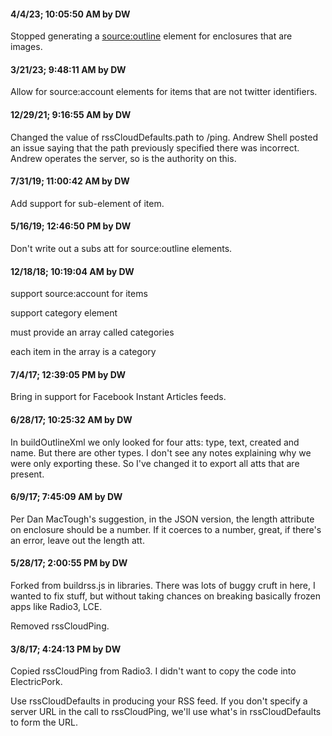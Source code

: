 #### 4/4/23; 10:05:50 AM by DW

Stopped generating a <source:outline> element for enclosures that are images. 

#### 3/21/23; 9:48:11 AM by DW

Allow for source:account elements for items that are not twitter identifiers.

#### 12/29/21; 9:16:55 AM by DW

Changed the value of rssCloudDefaults.path to /ping. Andrew Shell posted an issue saying that the path previously specified there was incorrect. Andrew operates the server, so is the authority on this. 

#### 7/31/19; 11:00:42 AM by DW

Add support for <author> sub-element of item.

#### 5/16/19; 12:46:50 PM by DW

Don't write out a subs att for source:outline elements. 

#### 12/18/18; 10:19:04 AM by DW

support source:account for items

support category element

must provide an array called categories

each item in the array is a category

#### 7/4/17; 12:39:05 PM by DW

Bring in support for Facebook Instant Articles feeds. 

#### 6/28/17; 10:25:32 AM by DW

In buildOutlineXml we only looked for four atts: type, text, created and name. But there are other types. I don't see any notes explaining why we were only exporting these. So I've changed it to export all atts that are present. 

#### 6/9/17; 7:45:09 AM by DW

Per Dan MacTough's suggestion, in the JSON version, the length attribute on enclosure should be a number. If it coerces to a number, great, if there's an error, leave out the length att. 

#### 5/28/17; 2:00:55 PM by DW

Forked from buildrss.js in libraries. There was lots of buggy cruft in here, I wanted to fix stuff, but without taking chances on breaking basically frozen apps like Radio3, LCE.

Removed rssCloudPing.

#### 3/8/17; 4:24:13 PM by DW

Copied rssCloudPing from Radio3. I didn't want to copy the code into ElectricPork.

Use rssCloudDefaults in producing your RSS feed. If you don't specify a server URL in the call to rssCloudPing, we'll use what's in rssCloudDefaults to form the URL.


